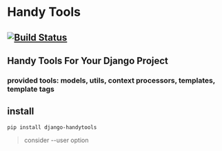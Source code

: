 # Handy Tools

## [![Build Status](https://travis-ci.com/katoozi/django-handytools.svg?token=zy2qCzh3h5SeBZfK4QFa&branch=master)](https://travis-ci.com/katoozi/django-handytools)

## Handy Tools For Your Django Project

### provided tools: models, utils, context processors, templates, template tags

## install

`pip install django-handytools`

> consider --user option
